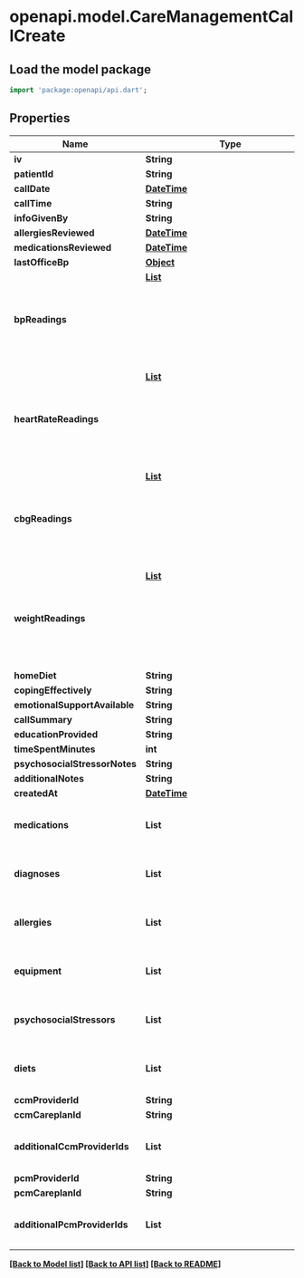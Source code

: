 # openapi.model.CareManagementCallCreate

## Load the model package
```dart
import 'package:openapi/api.dart';
```

## Properties
Name | Type | Description | Notes
------------ | ------------- | ------------- | -------------
**iv** | **String** |  | [optional] 
**patientId** | **String** |  | 
**callDate** | [**DateTime**](DateTime.md) |  | 
**callTime** | **String** |  | [optional] 
**infoGivenBy** | **String** |  | [optional] 
**allergiesReviewed** | [**DateTime**](DateTime.md) |  | [optional] 
**medicationsReviewed** | [**DateTime**](DateTime.md) |  | [optional] 
**lastOfficeBp** | [**Object**](.md) |  | [optional] 
**bpReadings** | [**List<Object>**](Object.md) |  | [optional] [default to const []]
**heartRateReadings** | [**List<Object>**](Object.md) |  | [optional] [default to const []]
**cbgReadings** | [**List<Object>**](Object.md) |  | [optional] [default to const []]
**weightReadings** | [**List<Object>**](Object.md) |  | [optional] [default to const []]
**homeDiet** | **String** |  | [optional] 
**copingEffectively** | **String** |  | [optional] 
**emotionalSupportAvailable** | **String** |  | [optional] 
**callSummary** | **String** |  | [optional] 
**educationProvided** | **String** |  | [optional] 
**timeSpentMinutes** | **int** |  | [optional] 
**psychosocialStressorNotes** | **String** |  | [optional] 
**additionalNotes** | **String** |  | [optional] 
**createdAt** | [**DateTime**](DateTime.md) |  | [optional] 
**medications** | **List<String>** |  | [optional] [default to const []]
**diagnoses** | **List<String>** |  | [optional] [default to const []]
**allergies** | **List<String>** |  | [optional] [default to const []]
**equipment** | **List<String>** |  | [optional] [default to const []]
**psychosocialStressors** | **List<String>** |  | [optional] [default to const []]
**diets** | **List<String>** |  | [optional] [default to const []]
**ccmProviderId** | **String** |  | [optional] 
**ccmCareplanId** | **String** |  | [optional] 
**additionalCcmProviderIds** | **List<String>** |  | [optional] [default to const []]
**pcmProviderId** | **String** |  | [optional] 
**pcmCareplanId** | **String** |  | [optional] 
**additionalPcmProviderIds** | **List<String>** |  | [optional] [default to const []]

[[Back to Model list]](../README.md#documentation-for-models) [[Back to API list]](../README.md#documentation-for-api-endpoints) [[Back to README]](../README.md)


